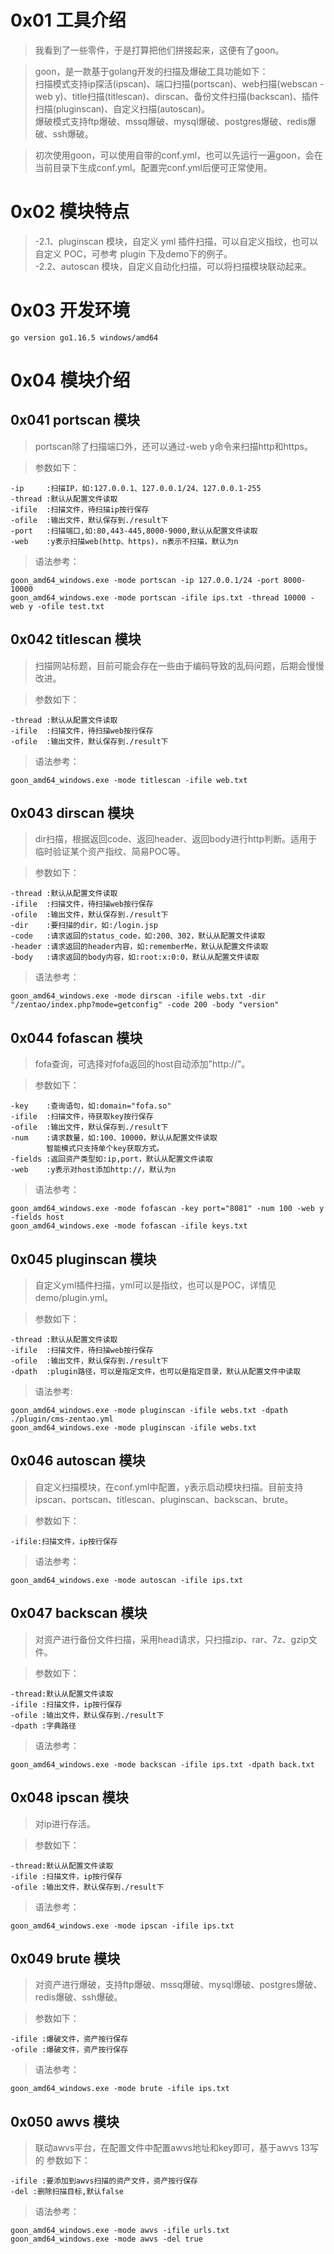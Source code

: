 # 0x01 工具介绍

> 我看到了一些零件，于是打算把他们拼接起来，这便有了goon。

> goon，是一款基于golang开发的扫描及爆破工具功能如下：  
> 扫描模式支持ip探活(ipscan)、端口扫描(portscan)、web扫描(webscan -web y)、title扫描(titlescan)、dirscan、备份文件扫描(backscan)、插件扫描(pluginscan)、自定义扫描(autoscan)。  
> 爆破模式支持ftp爆破、mssq爆破、mysql爆破、postgres爆破、redis爆破、ssh爆破。

> 初次使用goon，可以使用自带的conf.yml，也可以先运行一遍goon，会在当前目录下生成conf.yml。配置完conf.yml后便可正常使用。

# 0x02 模块特点

> -2.1、pluginscan 模块，自定义 yml 插件扫描，可以自定义指纹，也可以自定义 POC，可参考 plugin 下及demo下的例子。  
> -2.2、autoscan 模块，自定义自动化扫描，可以将扫描模块联动起来。

# 0x03 开发环境

    go version go1.16.5 windows/amd64

# 0x04 模块介绍

## 0x041 portscan 模块

> portscan除了扫描端口外，还可以通过-web y命令来扫描http和https。

> 参数如下：

    -ip     :扫描IP，如:127.0.0.1、127.0.0.1/24、127.0.0.1-255
    -thread :默认从配置文件读取
    -ifile  :扫描文件，待扫描ip按行保存
    -ofile  :输出文件，默认保存到./result下
    -port   :扫描端口,如:80,443-445,8000-9000,默认从配置文件读取
    -web    :y表示扫描web(http、https)，n表示不扫描，默认为n
    
> 语法参考：

    goon_amd64_windows.exe -mode portscan -ip 127.0.0.1/24 -port 8000-10000
    goon_amd64_windows.exe -mode portscan -ifile ips.txt -thread 10000 -web y -ofile test.txt

## 0x042 titlescan 模块

> 扫描网站标题，目前可能会存在一些由于编码导致的乱码问题，后期会慢慢改进。

> 参数如下：

    -thread :默认从配置文件读取
    -ifile  :扫描文件，待扫描web按行保存
    -ofile  :输出文件，默认保存到./result下

> 语法参考：

    goon_amd64_windows.exe -mode titlescan -ifile web.txt

## 0x043 dirscan 模块

> dir扫描，根据返回code、返回header、返回body进行http判断。适用于临时验证某个资产指纹、简易POC等。

> 参数如下：

    -thread :默认从配置文件读取
    -ifile  :扫描文件，待扫描web按行保存
    -ofile  :输出文件，默认保存到./result下
    -dir    :要扫描的dir，如:/login.jsp
    -code   :请求返回的status_code，如:200、302，默认从配置文件读取
    -header :请求返回的header内容，如:rememberMe，默认从配置文件读取
    -body   :请求返回的body内容，如:root:x:0:0，默认从配置文件读取

> 语法参考：

    goon_amd64_windows.exe -mode dirscan -ifile webs.txt -dir "/zentao/index.php?mode=getconfig" -code 200 -body "version"

## 0x044 fofascan 模块

> fofa查询，可选择对fofa返回的host自动添加"http://"。

> 参数如下：

    -key    :查询语句，如:domain="fofa.so"
    -ifile  :扫描文件，待获取key按行保存
    -ofile  :输出文件，默认保存到./result下
    -num    :请求数量，如:100、10000，默认从配置文件读取
            智能模式只支持单个key获取方式。
    -fields :返回资产类型如:ip,port，默认从配置文件读取
    -web    :y表示对host添加http://，默认为n

> 语法参考：

    goon_amd64_windows.exe -mode fofascan -key port="8081" -num 100 -web y -fields host
    goon_amd64_windows.exe -mode fofascan -ifile keys.txt

## 0x045 pluginscan 模块

> 自定义yml插件扫描，yml可以是指纹，也可以是POC，详情见demo/plugin.yml。

> 参数如下：

    -thread :默认从配置文件读取
    -ifile  :扫描文件，待扫描web按行保存
    -ofile  :输出文件，默认保存到./result下
    -dpath  :plugin路径，可以是指定文件，也可以是指定目录，默认从配置文件中读取

> 语法参考:

    goon_amd64_windows.exe -mode pluginscan -ifile webs.txt -dpath ./plugin/cms-zentao.yml
    goon_amd64_windows.exe -mode pluginscan -ifile webs.txt

## 0x046 autoscan 模块

> 自定义扫描模块，在conf.yml中配置，y表示启动模块扫描。目前支持ipscan、portscan、titlescan、pluginscan、backscan、brute。

> 参数如下：

    -ifile:扫描文件，ip按行保存

> 语法参考：

    goon_amd64_windows.exe -mode autoscan -ifile ips.txt
    
## 0x047 backscan 模块

> 对资产进行备份文件扫描，采用head请求，只扫描zip、rar、7z、gzip文件。

> 参数如下：

    -thread:默认从配置文件读取
    -ifile :扫描文件，ip按行保存
    -ofile :输出文件，默认保存到./result下
    -dpath :字典路径
    
> 语法参考：

    goon_amd64_windows.exe -mode backscan -ifile ips.txt -dpath back.txt
    
## 0x048 ipscan 模块

> 对ip进行存活。

> 参数如下：

    -thread:默认从配置文件读取
    -ifile :扫描文件，ip按行保存
    -ofile :输出文件，默认保存到./result下
    
> 语法参考：

    goon_amd64_windows.exe -mode ipscan -ifile ips.txt
    
## 0x049 brute 模块

> 对资产进行爆破，支持ftp爆破、mssq爆破、mysql爆破、postgres爆破、redis爆破、ssh爆破。

> 参数如下：

    -ifile :爆破文件，资产按行保存
    -ofile :爆破文件，资产按行保存
    
> 语法参考：

    goon_amd64_windows.exe -mode brute -ifile ips.txt

## 0x050 awvs 模块

> 联动awvs平台，在配置文件中配置awvs地址和key即可，基于awvs 13写的
> 参数如下：

    -ifile :要添加到awvs扫描的资产文件，资产按行保存
    -del :删除扫描目标,默认false

> 语法参考：

    goon_amd64_windows.exe -mode awvs -ifile urls.txt
    goon_amd64_windows.exe -mode awvs -del true